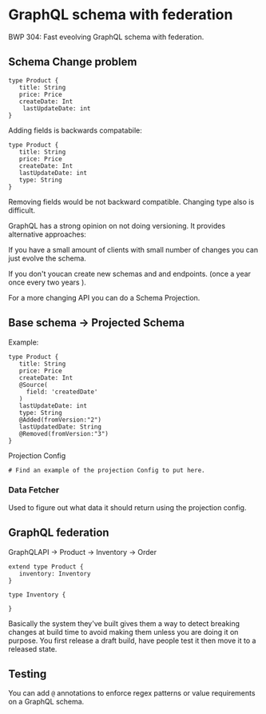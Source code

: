 # GraphQL schema with federation
BWP 304: Fast eveolving GraphQL schema with federation.

## Schema Change problem

```
type Product {
   title: String
   price: Price
   createDate: Int
	lastUpdateDate: int
}

```

Adding fields is backwards compatabile:
```
type Product {
   title: String
   price: Price
   createDate: Int
   lastUpdateDate: int
   type: String
}
```

Removing fields would be not backward compatible. Changing type also is difficult.

GraphQL has a strong opinion on not doing versioning. It provides alternative approaches:

If you have a small amount of clients with small number of changes you can just evolve the schema.

If you don't youcan create new schemas and and endpoints. (once a year once every two years ).

For a more changing API you can do a Schema Projection.

## Base schema -> Projected Schema

Example:

```
type Product {
   title: String
   price: Price
   createDate: Int
   @Source(
     field: 'createdDate'
   )
   lastUpdateDate: int
   type: String
   @Added(fromVersion:"2")
   lastUpdatedDate: String
   @Removed(fromVersion:"3")
}
```

Projection Config
```
# Find an example of the projection Config to put here.
```

### Data Fetcher
Used to figure out what data it should return using the projection config.

## GraphQL federation
GraphQLAPI -> Product
                       -> Inventory
                       -> Order

```
extend type Product {
   inventory: Inventory
}

type Inventory {

}
```

Basically the system they've built gives them a way to detect breaking changes at build time to avoid making them unless you are doing it on purpose. You first release a draft build, have people test it then move it to a released state.

## Testing
You can add `@` annotations to enforce regex patterns or value requirements on a GraphQL schema.
